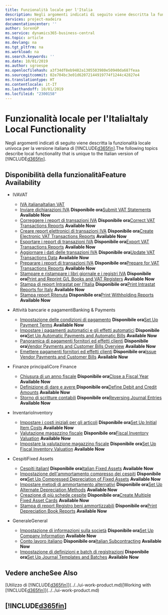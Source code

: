 ```yaml
---
title: Funzionalità locale per l'Italia
description: Negli argomenti indicati di seguito viene descritta la funzionalità locale nella versione italiana di Business Central.
services: project-madeira
documentationcenter: ''
author: SorenGP
ms.service: dynamics365-business-central
ms.topic: article
ms.devlang: na
ms.tgt_pltfrm: na
ms.workload: na
ms.search.keywords: ''
ms.date: 10/01/2019
ms.author: sgroespe
ms.openlocfilehash: a3f34df8eb9482a1305503980e50940da687feaa
ms.sourcegitcommit: 02e704bc3e01d62072144919774f1244c42827e4
ms.translationtype: HT
ms.contentlocale: it-IT
ms.lasthandoff: 10/01/2019
ms.locfileid: "2300158"
---
```

# <a name="italy-local-functionality"></a><span data-ttu-id="301ba-103">Funzionalità locale per l'Italia</span><span class="sxs-lookup"><span data-stu-id="301ba-103">Italy Local Functionality</span></span>
<span data-ttu-id="301ba-104">Negli argomenti indicati di seguito viene descritta la funzionalità locale univoca per la versione italiana di [!INCLUDE[d365fin](../../includes/d365fin_md.md)].</span><span class="sxs-lookup"><span data-stu-id="301ba-104">The following topics describe local functionality that is unique to the Italian version of [!INCLUDE[d365fin](../../includes/d365fin_md.md)].</span></span>  

## <a name="feature-availability"></a><span data-ttu-id="301ba-105">Disponibilità della funzionalità</span><span class="sxs-lookup"><span data-stu-id="301ba-105">Feature Availability</span></span>

* <span data-ttu-id="301ba-106">IVA</span><span class="sxs-lookup"><span data-stu-id="301ba-106">VAT</span></span>
    * [<span data-ttu-id="301ba-107">IVA italiana</span><span class="sxs-lookup"><span data-stu-id="301ba-107">Italian VAT</span></span>](italian-vat.md)
    * <span data-ttu-id="301ba-108">[Inviare dichiarazioni IVA](how-to-submit-vat-statements.md) **Disponibile ora**</span><span class="sxs-lookup"><span data-stu-id="301ba-108">[Submit VAT Statements](how-to-submit-vat-statements.md) **Available Now**</span></span>
    * <span data-ttu-id="301ba-109">[Correggere i report di transazioni IVA](how-to-correct-vat-transactions-reports.md) **Disponibile ora**</span><span class="sxs-lookup"><span data-stu-id="301ba-109">[Correct VAT Transactions Reports](how-to-correct-vat-transactions-reports.md) **Available Now**</span></span>
    * <span data-ttu-id="301ba-110">[Creare report elettronici di transazioni IVA](how-to-create-electronic-vat-transactions-reports.md) **Disponibile ora**</span><span class="sxs-lookup"><span data-stu-id="301ba-110">[Create Electronic VAT Transactions Reports](how-to-create-electronic-vat-transactions-reports.md) **Available Now**</span></span>
    * <span data-ttu-id="301ba-111">[Esportare i report di transazioni IVA](how-to-export-vat-transactions-reports.md) **Disponibile ora**</span><span class="sxs-lookup"><span data-stu-id="301ba-111">[Export VAT Transactions Reports](how-to-export-vat-transactions-reports.md) **Available Now**</span></span>
    * <span data-ttu-id="301ba-112">[Aggiornare i dati delle transazioni IVA](how-to-update-vat-transactions-data.md) **Disponibile ora**</span><span class="sxs-lookup"><span data-stu-id="301ba-112">[Update VAT Transactions Data](how-to-update-vat-transactions-data.md) **Available Now**</span></span>
    * <span data-ttu-id="301ba-113">[Preparare i report di transazioni IVA](how-to-prepare-for-vat-transactions-reports.md) **Disponibile ora**</span><span class="sxs-lookup"><span data-stu-id="301ba-113">[Prepare for VAT Transactions Reports](how-to-prepare-for-vat-transactions-reports.md) **Available Now**</span></span>
    * <span data-ttu-id="301ba-114">[Stampare e ristampare i libri giornale e i registri IVA](how-to-print-and-reprint-g-l-books-and-vat-registers.md) **Disponibile ora**</span><span class="sxs-lookup"><span data-stu-id="301ba-114">[Print and Reprint G/L Books and VAT Registers](how-to-print-and-reprint-g-l-books-and-vat-registers.md) **Available Now**</span></span>
    * <span data-ttu-id="301ba-115">[Stampa di report Intrastat per l'Italia](how-to-print-intrastat-reports-for-italy.md) **Disponibile ora**</span><span class="sxs-lookup"><span data-stu-id="301ba-115">[Print Intrastat Reports for Italy](how-to-print-intrastat-reports-for-italy.md) **Available Now**</span></span>
    * <span data-ttu-id="301ba-116">[Stampa report Ritenuta](how-to-print-withholding-tax-reports.md) **Disponibile ora**</span><span class="sxs-lookup"><span data-stu-id="301ba-116">[Print Withholding Reports](how-to-print-withholding-tax-reports.md) **Available Now**</span></span>

* <span data-ttu-id="301ba-117">Attività bancarie e pagamenti</span><span class="sxs-lookup"><span data-stu-id="301ba-117">Banking & Payments</span></span>
    * <span data-ttu-id="301ba-118">[Impostazione delle condizioni di pagamento](how-to-set-up-payment-terms.md) **Disponibile ora**</span><span class="sxs-lookup"><span data-stu-id="301ba-118">[Set Up Payment Terms](how-to-set-up-payment-terms.md) **Available Now**</span></span>
    * <span data-ttu-id="301ba-119">[Impostare i pagamenti automatici e gli effetti automatici](how-to-set-up-automatic-payments-and-automatic-bills.md) **Disponibile ora**</span><span class="sxs-lookup"><span data-stu-id="301ba-119">[Set Up Automatic Payments and Automatic Bills](how-to-set-up-automatic-payments-and-automatic-bills.md) **Available Now**</span></span>
    * <span data-ttu-id="301ba-120">[Panoramica di pagamenti fornitori ed effetti clienti](vendor-payments-and-customer-bills-overview.md) **Disponibile ora**</span><span class="sxs-lookup"><span data-stu-id="301ba-120">[Vendor Payments and Customer Bills Overview](vendor-payments-and-customer-bills-overview.md) **Available Now**</span></span>
    * <span data-ttu-id="301ba-121">[Emettere pagamenti fornitori ed effetti clienti](how-to-issue-vendor-payments-and-customer-bills.md) **Disponibile ora**</span><span class="sxs-lookup"><span data-stu-id="301ba-121">[Issue Vendor Payments and Customer Bills](how-to-issue-vendor-payments-and-customer-bills.md) **Available Now**</span></span>

* <span data-ttu-id="301ba-122">Finanze principali</span><span class="sxs-lookup"><span data-stu-id="301ba-122">Core Finance</span></span>
    * <span data-ttu-id="301ba-123">[Chiusura di un anno fiscale](how-to-close-a-fiscal-year.md) **Disponibile ora**</span><span class="sxs-lookup"><span data-stu-id="301ba-123">[Close a Fiscal Year](how-to-close-a-fiscal-year.md) **Available Now**</span></span>
    * <span data-ttu-id="301ba-124">[Definizione di dare e avere ](how-to-define-debit-and-credit-amounts.md) **Disponibile ora**</span><span class="sxs-lookup"><span data-stu-id="301ba-124">[Define Debit and Credit Amounts](how-to-define-debit-and-credit-amounts.md) **Available Now**</span></span>
    * <span data-ttu-id="301ba-125">[Storno di scritture contabili](reversing-journal-entries.md) **Disponibile ora**</span><span class="sxs-lookup"><span data-stu-id="301ba-125">[Reversing Journal Entries](reversing-journal-entries.md) **Available Now**</span></span>

* <span data-ttu-id="301ba-126">Inventario</span><span class="sxs-lookup"><span data-stu-id="301ba-126">Inventory</span></span>
    * <span data-ttu-id="301ba-127">[Impostare i costi iniziali per gli articoli](how-to-set-up-initial-item-costs.md) **Disponibile ora**</span><span class="sxs-lookup"><span data-stu-id="301ba-127">[Set Up Initial Item Costs](how-to-set-up-initial-item-costs.md) **Available Now**</span></span>
    * <span data-ttu-id="301ba-128">[Valutazione magazzino fiscale](fiscal-inventory-valuation.MD) **Disponibile ora**</span><span class="sxs-lookup"><span data-stu-id="301ba-128">[Fiscal Inventory Valuation](fiscal-inventory-valuation.MD) **Available Now**</span></span>
    * <span data-ttu-id="301ba-129">[Impostare la valutazione magazzino fiscale](how-to-set-up-fiscal-inventory-valuation.md) **Disponibile ora**</span><span class="sxs-lookup"><span data-stu-id="301ba-129">[Set Up Fiscal Inventory Valuation](how-to-set-up-fiscal-inventory-valuation.md) **Available Now**</span></span>

* <span data-ttu-id="301ba-130">Cespiti</span><span class="sxs-lookup"><span data-stu-id="301ba-130">Fixed Assets</span></span>
    * <span data-ttu-id="301ba-131">[Cespiti italianI](italian-fixed-assets.md) **Disponibile ora**</span><span class="sxs-lookup"><span data-stu-id="301ba-131">[Italian Fixed Assets](italian-fixed-assets.md) **Available Now**</span></span>
    * <span data-ttu-id="301ba-132">[Impostazione dell'ammortamento compresso dei cespiti](how-to-set-up-compressed-depreciation-of-fixed-assets.md) **Disponibile ora**</span><span class="sxs-lookup"><span data-stu-id="301ba-132">[Set Up Compressed Depreciation of Fixed Assets](how-to-set-up-compressed-depreciation-of-fixed-assets.md) **Available Now**</span></span>
    * <span data-ttu-id="301ba-133">[Impostare metodi di ammortamento alternativi](how-to-set-up-alternate-depreciation-methods.md) **Disponibile ora**</span><span class="sxs-lookup"><span data-stu-id="301ba-133">[Set Up Alternate Depreciation Methods](how-to-set-up-alternate-depreciation-methods.md) **Available Now**</span></span>  
    * <span data-ttu-id="301ba-134">[Creazione di più schede cespite](how-to-create-multiple-fixed-asset-cards.md) **Disponibile ora**</span><span class="sxs-lookup"><span data-stu-id="301ba-134">[Create Multiple Fixed Asset Cards](how-to-create-multiple-fixed-asset-cards.md) **Available Now**</span></span>
    * <span data-ttu-id="301ba-135">[Stampa di report Registro beni ammortizzabili](how-to-print-depreciation-book-reports.md) **Disponibile ora**</span><span class="sxs-lookup"><span data-stu-id="301ba-135">[Print Depreciation Book Reports](how-to-print-depreciation-book-reports.md) **Available Now**</span></span>

* <span data-ttu-id="301ba-136">Generale</span><span class="sxs-lookup"><span data-stu-id="301ba-136">General</span></span>
    * <span data-ttu-id="301ba-137">[Impostazione di informazioni sulla società](how-to-set-up-company-information.md) **Disponibile ora**</span><span class="sxs-lookup"><span data-stu-id="301ba-137">[Set Up Company Information](how-to-set-up-company-information.md) **Available Now**</span></span>
    * <span data-ttu-id="301ba-138">[Conto lavoro italiano](italian-subcontracting.md) **Disponibile ora**</span><span class="sxs-lookup"><span data-stu-id="301ba-138">[Italian Subcontracting](italian-subcontracting.md) **Available Now**</span></span>
    * <span data-ttu-id="301ba-139">[Impostazione di definizioni e batch di registrazioni](how-to-set-up-journal-templates-and-batches.md) **Disponibile ora**</span><span class="sxs-lookup"><span data-stu-id="301ba-139">[Set Up Journal Templates and Batches](how-to-set-up-journal-templates-and-batches.md) **Available Now**</span></span>

## <a name="see-also"></a><span data-ttu-id="301ba-140">Vedere anche</span><span class="sxs-lookup"><span data-stu-id="301ba-140">See Also</span></span>
<span data-ttu-id="301ba-141">[Utilizzo di [!INCLUDE[d365fin](../../includes/d365fin_md.md)]](../../ui-work-product.md)</span><span class="sxs-lookup"><span data-stu-id="301ba-141">[Working with [!INCLUDE[d365fin](../../includes/d365fin_md.md)]](../../ui-work-product.md)</span></span>  

## [!INCLUDE[d365fin](../../includes/free_trial_md.md)]  
